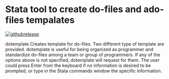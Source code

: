 Stata tool to create do-files and ado-files tempalates
======================================================

[![githubrelease](https://img.shields.io/github/release/randrescastaneda/dotemplate/all.svg?label=current+release)](https://github.com/randrescastaneda/dotemplate/releases)

dotemplate Creates template for do-files. Two different type of template are provided. dotemplate is useful for being organized as programmer and standardize do-files among a team or group of programmers. If any of the options above is not specified, dotemplate will request for them. The user could press Enter from the keyboard if no information is desired to be prompted, or type in the Stata commands window the specific information. 
